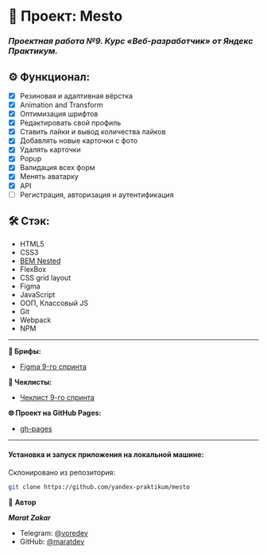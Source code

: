 # 📝 Проект: Mesto

### _**Проектная работа №9. Курс «Веб-разработчик» от Яндекс Практикум.**_

## ⚙️ Функционал:
- [x] Резиновая и адаптивная вёрстка
- [x] Animation and Transform
- [x] Оптимизация шрифтов
- [x] Редактировать свой профиль
- [x] Ставить лайки и вывод количества лайков
- [x] Добавлять новые карточки с фото
- [x] Удалять карточки
- [x] Popup
- [x] Валидация всех форм
- [x] Менять аватарку
- [x] API
- [ ] Регистрация, авторизация и аутентификация

## 🛠️ Стэк:

- HTML5
- CSS3
- [BEM Nested](https://ru.bem.info/methodology/filestructure/)
- FlexBox
- CSS grid layout
- Figma
- JavaScript
- ООП, Классовый JS
- Git
- Webpack
- NPM

* * *

**🧩 Брифы:**
* [Figma 9-го спринта](https://www.figma.com/file/PSdQFRHoxXJFs2FH8IXViF/JavaScript.-Sprint-9)

**📄 Чеклисты:**
* [Чеклист 9-го спринта](https://code.s3.yandex.net/web-developer/checklists-pdf/new-program/checklist-9.pdf)

**🌐 Проект на GitHub Pages:**
* [gh-pages](https://maratdev.github.io/mesto/)

* * *

#### Установка и запуск приложения на локальной машине:

Склонировано из репозитория:
```bash
git clone https://github.com/yandex-praktikum/mesto
```

👤 **Автор**

**_Marat Zakar_**
- Telegram: [@voredev](https://t.me/voredev)
- GitHub: [@maratdev](https://github.com/maratdev)
